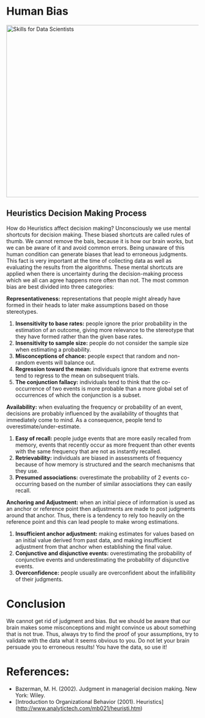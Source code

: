 # Human Bias

<img src="https://cdn.pixabay.com/photo/2018/01/08/21/19/idea-3070332_960_720.jpg"
     alt="Skills for Data Scientists"
     width="550" height="450"
     align="middle"/>
     
     
## Heuristics Decision Making Process
How do Heuristics affect decision making? Unconsciously we use mental shortcuts for decision making. These biased shortcuts are called rules of thumb. We cannot remove the bais, because it is how our brain works, but we can be aware of it and avoid common errors. Being unaware of this human condition can generate biases that lead to erroneous judgments. This fact is very important at the time of collecting data as well as evaluating the results from the algorithms. 
These mental shortcuts are applied when there is uncertainty during the decision-making process which we all can agree happens more often than not. The most common bias are best divided into three categories:

**Representativeness:** representations that people might already have formed in their heads to later make assumptions based on those stereotypes.     

1. **Insensitivity to base rates:** people ignore the prior probability in the estimation of an outcome, giving more relevance to the stereotype that they have formed rather than the given base rates.
2. **Insensitivity to sample size:** people do not consider the sample size when estimating a probability.
3. **Misconceptions of chance:** people expect that random and non-random events will balance out.   
4. **Regression toward the mean:** individuals ignore that extreme events tend to regress to the mean on subsequent trials. 
5. **The conjunction fallacy:** individuals tend to think that the co-occurrence of two events is more probable than a more global set of occurrences of which the conjunction is a subset. 

**Availability:** when evaluating the frequency or probability of an event, decisions are probably influenced by the availability of thoughts that immediately come to mind. As a consequence, people tend to overestimate/under-estimate.    

1. **Easy of recall:** people judge events that are more easily recalled from memory, events that recently occur as more frequent than other events with the same frequency that are not as instantly recalled. 
2. **Retrievability:** individuals are biased in assessments of frequency because of how memory is structured and the search mechanisms that they use. 
3. **Presumed associations:** overestimate the probability of 2 events co-occurring based on the number of similar associations they can easily recall. 

**Anchoring and Adjustment:** when an initial piece of information is used as an anchor or reference point then adjustments are made to post judgments around that anchor. Thus, there is a tendency to rely too heavily on the reference point and this can lead people to make wrong estimations.      

1. **Insufficient anchor adjustment:** making estimates for values based on an initial value derived from past data, and making insufficient adjustment from that anchor when establishing the final value.      
2. **Conjunctive and disjunctive events:** overestimating the probability of conjunctive events and underestimating the probability of disjunctive events.     
3. **Overconfidence:** people usually are overconfident about the infallibility of their judgments. 

# Conclusion
We cannot get rid of judgment and bias. But we should be aware that our brain makes some misconceptions and might convince us about something that is not true. Thus, always try to find the proof of your assumptions, try to validate with the data what it seems obvious to you. Do not let your brain persuade you to erroneous results! You have the data, so use it!

# References: 
* Bazerman, M. H. (2002). Judgment in managerial decision making. New York: Wiley.
* [Introduction to Organizational Behavior (2001). Heuristics] (http://www.analytictech.com/mb021/heuristi.htm)


